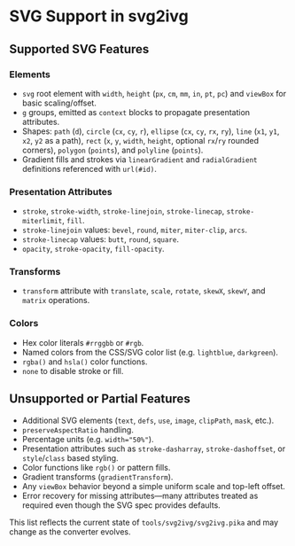 # SVG Support in svg2ivg

## Supported SVG Features

### Elements

-   `svg` root element with `width`, `height` (`px`, `cm`, `mm`, `in`, `pt`, `pc`) and `viewBox` for basic scaling/offset.
-   `g` groups, emitted as `context` blocks to propagate presentation attributes.
-   Shapes: `path` (`d`), `circle` (`cx`, `cy`, `r`), `ellipse` (`cx`, `cy`, `rx`, `ry`), `line` (`x1`, `y1`, `x2`, `y2` as a path), `rect` (`x`, `y`, `width`, `height`, optional `rx`/`ry` rounded corners), `polygon` (`points`), and `polyline` (`points`).
-   Gradient fills and strokes via `linearGradient` and `radialGradient` definitions referenced with `url(#id)`.

### Presentation Attributes

-   `stroke`, `stroke-width`, `stroke-linejoin`, `stroke-linecap`, `stroke-miterlimit`, `fill`.
-   `stroke-linejoin` values: `bevel`, `round`, `miter`, `miter-clip`, `arcs`.
-   `stroke-linecap` values: `butt`, `round`, `square`.
-   `opacity`, `stroke-opacity`, `fill-opacity`.

### Transforms

-   `transform` attribute with `translate`, `scale`, `rotate`, `skewX`, `skewY`, and `matrix` operations.

### Colors

-   Hex color literals `#rrggbb` or `#rgb`.
-   Named colors from the CSS/SVG color list (e.g. `lightblue`, `darkgreen`).
-   `rgba()` and `hsla()` color functions.
-   `none` to disable stroke or fill.

## Unsupported or Partial Features

-   Additional SVG elements (`text`, `defs`, `use`, `image`, `clipPath`, `mask`, etc.).
-   `preserveAspectRatio` handling.
-   Percentage units (e.g. `width="50%"`).
-   Presentation attributes such as `stroke-dasharray`, `stroke-dashoffset`, or `style`/`class` based styling.
-   Color functions like `rgb()` or pattern fills.
-   Gradient transforms (`gradientTransform`).
-   Any `viewBox` behavior beyond a simple uniform scale and top-left offset.
-   Error recovery for missing attributes—many attributes treated as required even though the SVG spec provides defaults.

This list reflects the current state of `tools/svg2ivg/svg2ivg.pika` and may change as the converter evolves.
